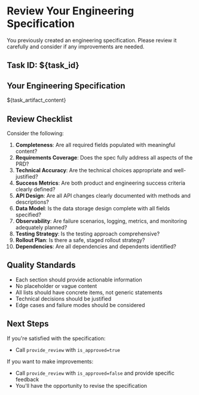 # Review Your Engineering Specification

You previously created an engineering specification. Please review it carefully and consider if any improvements are needed.

## Task ID: ${task_id}

## Your Engineering Specification

${task_artifact_content}

## Review Checklist

Consider the following:

1. **Completeness**: Are all required fields populated with meaningful content?
2. **Requirements Coverage**: Does the spec fully address all aspects of the PRD?
3. **Technical Accuracy**: Are the technical choices appropriate and well-justified?
4. **Success Metrics**: Are both product and engineering success criteria clearly defined?
5. **API Design**: Are all API changes clearly documented with methods and descriptions?
6. **Data Model**: Is the data storage design complete with all fields specified?
7. **Observability**: Are failure scenarios, logging, metrics, and monitoring adequately planned?
8. **Testing Strategy**: Is the testing approach comprehensive?
9. **Rollout Plan**: Is there a safe, staged rollout strategy?
10. **Dependencies**: Are all dependencies and dependents identified?

## Quality Standards

- Each section should provide actionable information
- No placeholder or vague content
- All lists should have concrete items, not generic statements
- Technical decisions should be justified
- Edge cases and failure modes should be considered

## Next Steps

If you're satisfied with the specification:
- Call `provide_review` with `is_approved=true`

If you want to make improvements:
- Call `provide_review` with `is_approved=false` and provide specific feedback
- You'll have the opportunity to revise the specification